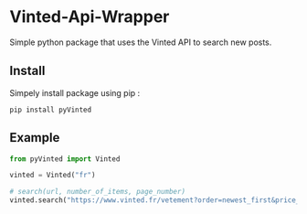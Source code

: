 # Vinted-Api-Wrapper
Simple python package that uses the Vinted API to search new posts.

## Install
Simpely install package using pip :
```
pip install pyVinted
```
## Example

```py
from pyVinted import Vinted

vinted = Vinted("fr")

# search(url, number_of_items, page_number)
vinted.search("https://www.vinted.fr/vetement?order=newest_first&price_to=60&currency=EUR",10,1)

```